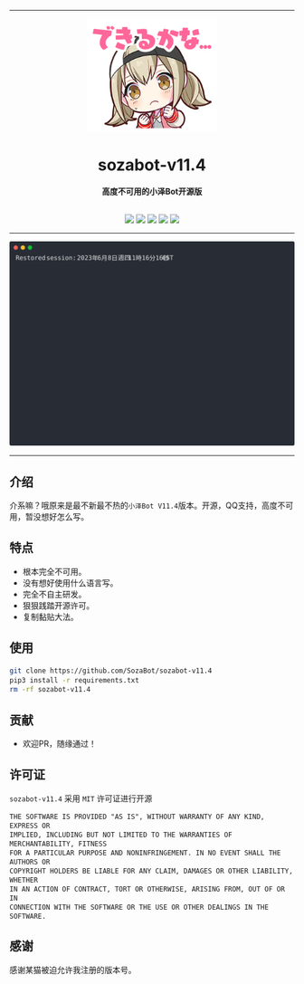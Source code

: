 <div align="center">
    <hr>
    <img src="https://raw.githubusercontent.com/SozaBot/sozabot-v11.4/main/assets/banner.png" height="200" alt="sozabot"> 
    <h1>sozabot-v11.4</h1>
    <b>高度不可用的小泽Bot开源版</b>

</div>

<br>

<p align="center">
    <a href="https://github.com/SozaBot/sozabot-v11.4/issues"><img src="https://img.shields.io/github/issues/SozaBot/sozabot-v11.4"></a>
    <a href="https://github.com/SozaBot/sozabot-v11.4/forks"><img src="https://img.shields.io/github/forks/SozaBot/sozabot-v11.4"></a>
    <a href="https://github.com/SozaBot/sozabot-v11.4"><img src="https://img.shields.io/github/stars/SozaBot/sozabot-v11.4"></a>
    <a href="https://github.com/SozaBot/sozabot-v11.4/blob/main/LICENSE"><img src="https://img.shields.io/github/license/SozaBot/sozabot-v11.4"></a>
    <a href="https://github.com/SozaBot/sozabot-v11.4/"><img src="https://img.shields.io/github/commit-activity/t/sozabot/sozabot-v11.4"></a>
</p>

---

<div align="center">
    <img src="https://raw.githubusercontent.com/SozaBot/sozabot-v11.4/8c0f84f08b2cc444de6597ab64ecbc4b1ba283d0/assets/bash_main.svg"> 
</div>

---

## 介绍
介系嘛？哦原来是最不新最不热的`小泽Bot V11.4`版本。开源，QQ支持，高度不可用，暂没想好怎么写。

## 特点
- 根本完全不可用。
- 没有想好使用什么语言写。
- 完全不自主研发。
- 狠狠践踏开源许可。
- 复制黏贴大法。

## 使用
```bash
git clone https://github.com/SozaBot/sozabot-v11.4
pip3 install -r requirements.txt
rm -rf sozabot-v11.4
```

## 贡献
- 欢迎PR，随缘通过！

## 许可证
`sozabot-v11.4` 采用 `MIT` 许可证进行开源

```text
THE SOFTWARE IS PROVIDED "AS IS", WITHOUT WARRANTY OF ANY KIND, EXPRESS OR
IMPLIED, INCLUDING BUT NOT LIMITED TO THE WARRANTIES OF MERCHANTABILITY, FITNESS
FOR A PARTICULAR PURPOSE AND NONINFRINGEMENT. IN NO EVENT SHALL THE AUTHORS OR
COPYRIGHT HOLDERS BE LIABLE FOR ANY CLAIM, DAMAGES OR OTHER LIABILITY, WHETHER
IN AN ACTION OF CONTRACT, TORT OR OTHERWISE, ARISING FROM, OUT OF OR IN
CONNECTION WITH THE SOFTWARE OR THE USE OR OTHER DEALINGS IN THE SOFTWARE.
```

## 感谢
感谢某猫被迫允许我注册的版本号。
